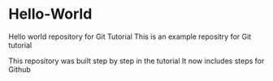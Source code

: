 # Hello-World
Hello world repository for Git Tutorial
This is an example repositry for Git tutorial

This repository was built step by step in the tutorial
It now includes steps for Github
